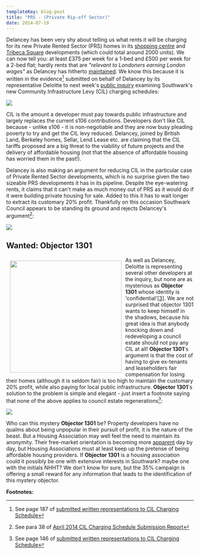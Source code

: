 ```yaml
---
templateKey: blog-post
title: "PRS - (Private Rip-off Sector)"
date: 2014-07-19
---
```

Delancey has been very shy about telling us what rents it will be charging for its new Private Rented Sector (PRS) homes in its [shopping centre](http://www.london-se1.co.uk/news/view/7258) and [Tribeca Square](http://www.london-se1.co.uk/news/view/7208) developments (which could total around 2000 units). We can now tell you: at least £375 per week for a 1-bed and £500 per week for a 2-bed flat; hardly rents that are _"relevant to Londoners earning London wages"_ as Delancey has hitherto [maintained](http://www.london-se1.co.uk/news/view/7378). We know this because it is written in the evidence[^1] submitted on behalf of Delancey by its representative Deloitte to next week's [public inquiry](http://www.southwark.gov.uk/info/856/planning_policy/2696/community_infrastructure_levy) examining Southwark's new Community Infrastructure Levy (CIL) charging schedules: 

![](http://crappistmartin.github.io/images/DelanceyCILSubmissionPRSRentLevels.png)

CIL is the amount a developer must pay towards public infrastructure and largely replaces the current s106 contributions. Developers don't like CIL because - unlike s106 - it is non-negotiable and they are now busy pleading poverty to try and get the CIL levy reduced. Delancey, joined by British Land, Berkeley homes, Sellar, Lend Lease etc. are claiming that the CIL tariffs proposed are a big threat to the viability of future projects and the delivery of affordable housing (not that the absence of affordable housing has worried them in the past!). 

Delancey is also making an argument for reducing CIL in the particular case of Private Rented Sector developments, which is no surprise given the two sizeable PRS developments it has in its pipeline. Despite the eye-watering rents, it claims that it can't make as much money out of PRS as it would do if it were building private housing for sale. Added to this it has to wait longer to extract its customary 20% profit. Thankfully on this occasion Southwark Council appears to be standing its ground and rejects Delancey's argument[^2]:

![](http://crappistmartin.github.io/images/LBSResponseToCILSubmissions.png)

## Wanted: Objector 1301
<img src="http://crappistmartin.github.io/images/objector1301.jpg" width="300" align="left" style="margin:10px">As well as Delancey, Deloitte is representing several other developers at the inquiry, but none are as mysterious as __Objector 1301__ whose identity is 'confidential'<a href="#footnote-3">[3]</a>. We are not surprised that objector 1301 wants to keep himself in the shadows, because his great idea is that anybody knocking down and redeveloping a council estate should not pay any CIL at all! __Objector 1301__'s argument is that the cost of having to give ex-tenants and leaseholders fair compensation for losing their homes (although it is seldom fair) is too high to maintain the customary 20% profit, while also paying for local public infrastructure. __Objector 1301__'s solution to the problem is simple and elegant - just insert a footnote saying that none of the above applies to council estate regenerations[^4]:

![](http://crappistmartin.github.io/images/objector1301.png)

Who can this mystery __Objector 1301__ be? Property developers have no qualms about being unpopular in their pursuit of profit, it is the nature of the beast. But a Housing Association may well feel the need to maintain its anonymity. Their free-market orientation is becoming more [apparent](http://www.socialhousing.co.uk/free-preview-social-housings-2014-sales-and-development-activity-special-report/7004650.article) day by day, but Housing Associations must at least keep up the pretense of being affordable housing providers. If __Objector 1301__ is a housing association could it possibly be one with extensive interests in Southwark? maybe one with the initials NHHT? We don't know for sure, but the 35% campaign is offering a small reward for any information that leads to the identification of this mystery objector. 


__Footnotes:__

[^1]: See page 187 of [submitted written representations to CIL Charging Schedule](http://www.southwark.gov.uk/download/downloads/id/10287/cdcil9_regulation_17_representations_to_revised_draft_cil_charging_schedule)

[^2]: See para 38 of [April 2014 CIL Charging Schedule Submission Report](http://www.southwark.gov.uk/download/downloads/id/10211/cdcil10_revised_draft_cil_charging_schedule_submission_report_april_2014)

[^3]: See page 144 of [submitted written representations to CIL Charging Schedule](http://www.southwark.gov.uk/download/downloads/id/10287/cdcil9_regulation_17_representations_to_revised_draft_cil_charging_schedule)

[^4]: See page 146 of [submitted written representations to CIL Charging Schedule](http://www.southwark.gov.uk/download/downloads/id/10287/cdcil9_regulation_17_representations_to_revised_draft_cil_charging_schedule)


